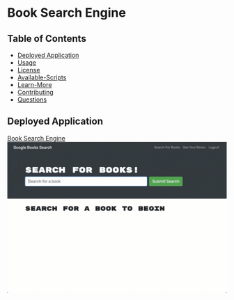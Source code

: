 # Book Search Engine 

## Table of Contents

* [Deployed Application](#deployed-application)
* [Usage](#usage)
* [License](#license)
* [Available-Scripts](#available-scripts)
* [Learn-More](#learn-more)
* [Contributing](#contributing)
* [Questions](#questions)


## Deployed Application 

[Book Search Engine](https://protected-wildwood-05297.herokuapp.com/)<br />
![Image](https://github.com/izabelacloud/Book-Search-Engine/blob/master/mern.gif?raw=true)<br />


